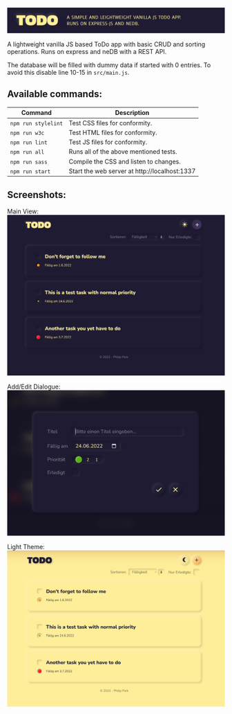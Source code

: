 ![Theme Header](https://github.com/FilkCH/todo-app/blob/main/media/preview-header.png?raw=true)

A lightweight vanilla JS based ToDo app with basic CRUD and sorting operations. Runs on express and neDB with a REST API.

The database will be filled with dummy data if started with 0 entries. To avoid this disable line 10-15 in `src/main.js`.

## Available commands:

| Command           | Description                                   |
|-------------------|-----------------------------------------------|
| `npm run stylelint` | Test CSS files for conformity.                |
| `npm run w3c`      | Test HTML files for conformity.               |
| `npm run lint`     | Test JS files for conformity.                 |
| `npm run all`      | Runs all of the above mentioned tests.        |
| `npm run sass`      | Compile the CSS and listen to changes.        |
| `npm run start`     | Start the web server at http://localhost:1337 |

## Screenshots:
Main View:
![Theme Header](https://github.com/FilkCH/todo-app/blob/main/media/preview01.png?raw=true)

Add/Edit Dialogue:
![Theme Header](https://github.com/FilkCH/todo-app/blob/main/media/preview02.png?raw=true)

Light Theme:
![Theme Header](https://github.com/FilkCH/todo-app/blob/main/media/preview03.png?raw=true)
